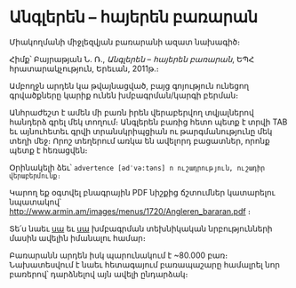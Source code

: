 # Անգլերեն – հայերեն բառարան

Միակողմանի միջլեզվյան բառարանի ազատ նախագիծ։

Հիմք՝ Բայրաթյան Ն․ Ռ․, _Անգլերեն – հայերեն բառարան_, ԵՊՀ հրատարակչություն, Երեւան, 2011թ․։

Ամբողջն արդեն կա թվայնացված, բայց գոյություն ունեցող գրվածքները կարիք ունեն խմբագրման/կարգի բերման։

Անհրաժեշտ է ամեն մի բառն իրեն վերաբերվող տվյալներով հանդերձ գրել մեկ տողում։ Անգլերեն բառից հետո պետք է տրվի TAB եւ այնուհետեւ գրվի տրանսկրիպցիան ու թարգմանությունը մեկ տեղի մեջ։
Որոշ տեղերում առկա են ավելորդ բացատներ, որոնք պետք է հեռացվեն։

Օրինակելի ձեւ՝ <code>advertence [ədˈvə:təns] n ուշադրություն, ուշադիր վերաբերմունք։</code>

Կարող եք օգտվել բնագրային PDF նիշքից ճշտումներ կատարելու նպատակով՝ http://www.armin.am/images/menus/1720/Angleren_bararan.pdf ։

Տե՛ս նաեւ [սա](http://www.stardict.org/HowToCreateDictionary) եւ [սա](http://www.simidic.org/wiki/index.php/Creating_SimiDic_Dictionaries) խմբագրման տեխնիկական նրբությունների մասին ավելին իմանալու համար։

Բառարանն արդեն իսկ պարունակում է ~80.000 բառ։ Նախատեսվում է նաեւ հետագայում բառապաշարը համալրել նոր բառերով՝ դարձնելով այն ավելի ընդարձակ։
